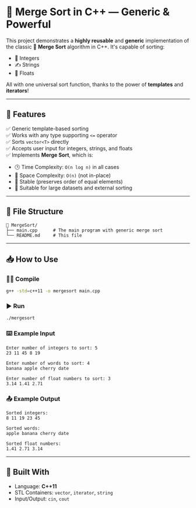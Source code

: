 
# 🧠 Merge Sort in C++ — Generic & Powerful

This project demonstrates a **highly reusable** and **generic** implementation of the classic 🧩 **Merge Sort** algorithm in C++. It's capable of sorting:

- 🔢 Integers
- ✍️ Strings
- 🔣 Floats

All with one universal sort function, thanks to the power of **templates** and **iterators**!

---

## 🚀 Features

✅ Generic template-based sorting  
✅ Works with any type supporting `<=` operator  
✅ Sorts `vector<T>` directly  
✅ Accepts user input for integers, strings, and floats  
✅ Implements **Merge Sort**, which is:

- 🕒 Time Complexity: `O(n log n)` in all cases  
- 🧠 Space Complexity: `O(n)` (not in-place)  
- 🧬 Stable (preserves order of equal elements)  
- 💼 Suitable for large datasets and external sorting

---

## 📂 File Structure

```
📁 MergeSort/
├── main.cpp      # The main program with generic merge sort
└── README.md     # This file
```

---

## 📥 How to Use

### 🧑‍💻 Compile

```bash
g++ -std=c++11 -o mergesort main.cpp
```

### ▶️ Run

```bash
./mergesort
```

### ⌨️ Example Input

```text
Enter number of integers to sort: 5
23 11 45 8 19

Enter number of words to sort: 4
banana apple cherry date

Enter number of float numbers to sort: 3
3.14 1.41 2.71
```

### 📤 Example Output

```text
Sorted integers:
8 11 19 23 45

Sorted words:
apple banana cherry date

Sorted float numbers:
1.41 2.71 3.14
```

---

## 🔧 Built With

- Language: **C++11**
- STL Containers: `vector`, `iterator`, `string`
- Input/Output: `cin`, `cout`